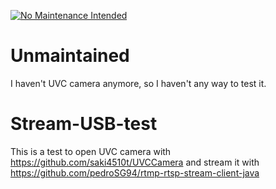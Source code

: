 [![No Maintenance Intended](http://unmaintained.tech/badge.svg)](http://unmaintained.tech/)

# Unmaintained

I haven't UVC camera anymore, so I haven't any way to test it.

# Stream-USB-test

This is a test to open UVC camera with https://github.com/saki4510t/UVCCamera and stream it with https://github.com/pedroSG94/rtmp-rtsp-stream-client-java
